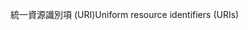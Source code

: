 <span data-ttu-id="0d58c-101">統一資源識別項 (URI)</span><span class="sxs-lookup"><span data-stu-id="0d58c-101">Uniform resource identifiers (URIs)</span></span>